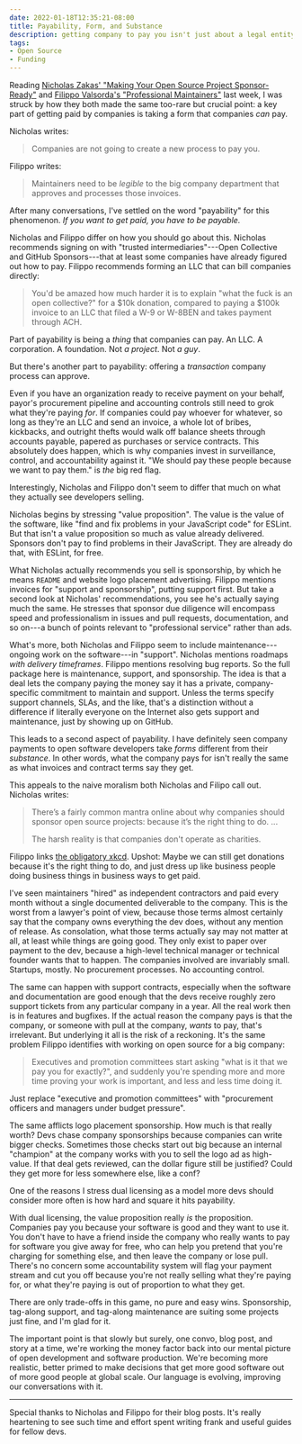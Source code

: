 ```yaml
---
date: 2022-01-18T12:35:21-08:00
title: Payability, Form, and Substance
description: getting company to pay you isn't just about a legal entity
tags:
- Open Source
- Funding
---
```


Reading [Nicholas Zakas' "Making Your Open Source Project Sponsor-Ready"](https://humanwhocodes.com/blog/2021/12/making-open-source-project-sponsor-ready-companies-trust/) and [Filippo Valsorda's "Professional Maintainers"](https://blog.filippo.io/professional-maintainers/) last week, I was struck by how they both made the same too-rare but crucial point: a key part of getting paid by companies is taking a form that companies _can_ pay.

Nicholas writes:

> Companies are not going to create a new process to pay you.

Filippo writes:

> Maintainers need to be _legible_ to the big company department that approves and processes those invoices.

After many conversations, I've settled on the word "payability" for this phenomenon.  _If you want to get paid, you have to be payable._

Nicholas and Filippo differ on how you should go about this.  Nicholas recommends signing on with "trusted intermediaries"---Open Collective and GitHub Sponsors---that at least some companies have already figured out how to pay.  Filippo recommends forming an LLC that can bill companies directly:

> You'd be amazed how much harder it is to explain "what the fuck is an open collective?" for a $10k donation, compared to paying a $100k invoice to an LLC that filed a W-9 or W-8BEN and takes payment through ACH.

Part of payability is being a _thing_ that companies can pay.  An LLC.  A corporation.  A foundation.  Not _a project_.  Not _a guy_.

But there's another part to payability: offering a _transaction_ company process can approve.

Even if you have an organization ready to receive payment on your behalf, payor's procurement pipeline and accounting controls still need to grok what they're paying _for_.  If companies could pay whoever for whatever, so long as they're an LLC and send an invoice, a whole lot of bribes, kickbacks, and outright thefts would walk off balance sheets through accounts payable, papered as purchases or service contracts.  This absolutely does happen, which is why companies invest in surveillance, control, and accountability against it.  "We should pay these people because we want to pay them." is _the_ big red flag.

Interestingly, Nicholas and Filippo don't seem to differ that much on what they actually see developers selling.

Nicholas begins by stressing "value proposition".  The value is the value of the software, like "find and fix problems in your JavaScript code" for ESLint.  But that isn't a value proposition so much as value already delivered.  Sponsors don't pay to find problems in their JavaScript.  They are already do that, with ESLint, for free.

What Nicholas actually recommends you sell is sponsorship, by which he means `README` and website logo placement advertising.  Filippo mentions invoices for "support and sponsorship", putting support first.  But take a second look at Nicholas' recommendations, you see he's actually saying much the same.  He stresses that sponsor due diligence will encompass speed and professionalism in issues and pull requests, documentation, and so on---a bunch of points relevant to "professional service" rather than ads.

What's more, both Nicholas and Filippo seem to include maintenance---ongoing work on the software---in "support".  Nicholas mentions roadmaps _with delivery timeframes_.  Filippo mentions resolving bug reports.  So the full package here is maintenance, support, and sponsorship.  The idea is that a deal lets the company paying the money say it has a private, company-specific commitment to maintain and support.  Unless the terms specify support channels, SLAs, and the like, that's a distinction without a difference if literally everyone on the Internet also gets support and maintenance, just by showing up on GitHub.

This leads to a second aspect of payability.  I have definitely seen company payments to open software developers take _forms_ different from their _substance_.  In other words, what the company pays for isn't really the same as what invoices and contract terms say they get.

This appeals to the naive moralism both Nicholas and Filipo call out.  Nicholas writes:

> There’s a fairly common mantra online about why companies should sponsor open source projects: because it’s the right thing to do. ...
>
> The harsh reality is that companies don't operate as charities.

Filippo links [the obligatory xkcd](https://xkcd.com/2347/).  Upshot: Maybe we can still get donations because it's the right thing to do, and just dress up like business people doing business things in business ways to get paid.

I've seen maintainers "hired" as independent contractors and paid every month without a single documented deliverable to the company.  This is the worst from a lawyer's point of view, because those terms almost certainly say that the company owns everything the dev does, without any mention of release.  As consolation, what those terms actually say may not matter at all, at least while things are going good.  They only exist to paper over payment to the dev, because a high-level technical manager or technical founder wants that to happen.  The companies involved are invariably small.  Startups, mostly.  No procurement processes.  No accounting control.

The same can happen with support contracts, especially when the software and documentation are good enough that the devs receive roughly zero support tickets from any particular company in a year.  All the real work then is in features and bugfixes.  If the actual reason the company pays is that the company, or someone with pull at the company, _wants_ to pay, that's irrelevant.  But underlying it all is the risk of a reckoning.  It's the same problem Filippo identifies with working on open source for a big company:

> Executives and promotion committees start asking "what is it that we pay you for exactly?", and suddenly you're spending more and more time proving your work is important, and less and less time doing it.

Just replace "executive and promotion committees" with "procurement officers and managers under budget pressure".

The same afflicts logo placement sponsorship.  How much is that really worth?  Devs chase company sponsorships because companies can write bigger checks.  Sometimes those checks start out big because an internal "champion" at the company works with you to sell the logo ad as high-value.  If that deal gets reviewed, can the dollar figure still be justified?  Could they get more for less somewhere else, like a conf?

One of the reasons I stress dual licensing as a model more devs should consider more often is how hard and square it hits payability.

With dual licensing, the value proposition really _is_ the proposition.  Companies pay you because your software is good and they want to use it.  You don't have to have a friend inside the company who really wants to pay for software you give away for free, who can help you pretend that you're charging for something else, and then leave the company or lose pull.  There's no concern some accountability system will flag your payment stream and cut you off because you're not really selling what they're paying for, or what they're paying is out of proportion to what they get.

There are only trade-offs in this game, no pure and easy wins.  Sponsorship, tag-along support, and tag-along maintenance are suiting some projects just fine, and I'm glad for it.

The important point is that slowly but surely, one convo, blog post, and story at a time, we're working the money factor back into our mental picture of open development and software production.  We're becoming more realistic, better primed to make decisions that get more good software out of more good people at global scale.  Our language is evolving, improving our conversations with it.

---

Special thanks to Nicholas and Filippo for their blog posts.  It's really heartening to see such time and effort spent writing frank and useful guides for fellow devs.
